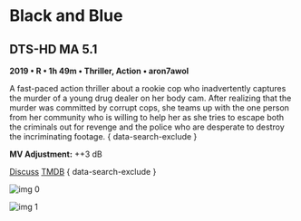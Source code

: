 # Black and Blue

## DTS-HD MA 5.1

**2019 • R • 1h 49m • Thriller, Action • aron7awol**

A fast-paced action thriller about a rookie cop who inadvertently captures the murder of a young drug dealer on her body cam. After realizing that the murder was committed by corrupt cops, she teams up with the one person from her community who is willing to help her as she tries to escape both the criminals out for revenge and the police who are desperate to destroy the incriminating footage.
{ data-search-exclude }

**MV Adjustment:** ++3 dB

[Discuss](https://www.avsforum.com/threads/bass-eq-for-filtered-movies.2995212/post-59120392)  [TMDB](578189)
{ data-search-exclude }

![img 0](https://i.imgur.com/Keb3zJl.jpg)

![img 1](https://i.imgur.com/U06LAMR.png)

